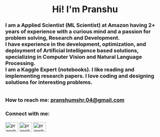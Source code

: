 <h1 align="center">Hi! I'm Pranshu </h1>
<h3 align="left">I am a Applied Scientist (ML Scientist) at Amazon having 2+ years of experience with a curious mind and a passion for problem solving, Research and Development.
<br>
I have experience in the development, optimization, and deployment of Artificial Intelligence based solutions, specializing in Computer Vision and Natural Language Processing.
<br>
I am a Kaggle Expert (notebooks). I like reading and implementing research papers. I love coding and designing solutions for interesting problems.
<br> <br>

How to reach me: **pranshumshr.04@gmail.com**

<h3 align="left">Connect with me:</h3>
<p align="left">
<a href="https://linkedin.com/in/pranshu15" target="blank"><img align="center" src="https://raw.githubusercontent.com/rahuldkjain/github-profile-readme-generator/master/src/images/icons/Social/linked-in-alt.svg" alt="pranshu97" height="30" width="40" /></a>
<a href="https://kaggle.com/pranshu15" target="blank"><img align="center" src="https://raw.githubusercontent.com/rahuldkjain/github-profile-readme-generator/master/src/images/icons/Social/kaggle.svg" alt="pranshu97" height="30" width="40" /></a>
<a href="https://medium.com/@pranshumshr.04" target="blank"><img align="center" src="https://raw.githubusercontent.com/rahuldkjain/github-profile-readme-generator/master/src/images/icons/Social/medium.svg" alt="pranshu97" height="30" width="40" /></a>
</p>
